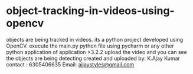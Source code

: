 # object-tracking-in-videos-using-opencv
objects are being tracked in videos. its a python project developed using OpenCV.
execute the main.py python file using pycharm or any other python application of application >3.2.2
upload the video and you can see the objects are being detecting
created and uploaded by: K.Ajay Kumar 
contact : 6305406635 Email: ajjaystyles@gmail.com
